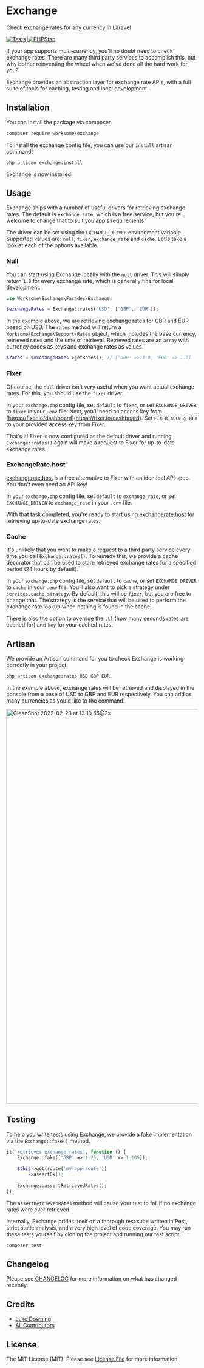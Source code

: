 # Exchange

Check exchange rates for any currency in Laravel

[![Tests](https://github.com/worksome/exchange/actions/workflows/run-tests.yml/badge.svg)](https://github.com/worksome/exchange/actions/workflows/run-tests.yml)
[![PHPStan](https://github.com/worksome/exchange/actions/workflows/phpstan.yml/badge.svg)](https://github.com/worksome/exchange/actions/workflows/phpstan.yml)

If your app supports multi-currency, you'll no doubt need to check exchange rates. There are many third party services
to accomplish this, but why bother reinventing the wheel when we've done all the hard work for you?

Exchange provides an abstraction layer for exchange rate APIs, with a full suite of tools for caching, testing and local
development.

## Installation

You can install the package via composer.

```bash
composer require worksome/exchange
```

To install the exchange config file, you can use our `install` artisan command!

```bash
php artisan exchange:install
```

Exchange is now installed!

## Usage

Exchange ships with a number of useful drivers for retrieving exchange rates. The default is `exchange_rate`,
which is a free service, but you're welcome to change that to suit you app's requirements.

The driver can be set using the `EXCHANGE_DRIVER` environment variable. Supported values are: `null`, `fixer`, `exchange_rate` and `cache`.
Let's take a look at each of the options available.

### Null

You can start using Exchange locally with the `null` driver. This will simply return `1.0` for every exchange rate, which is generally fine for local development.

```php
use Worksome\Exchange\Facades\Exchange;

$exchangeRates = Exchange::rates('USD', ['GBP', 'EUR']);
```

In the example above, we are retrieving exchange rates for GBP and EUR based on USD. The `rates` method will return a `Worksome\Exchange\Support\Rates` object,
which includes the base currency, retrieved rates and the time of retrieval. Retrieved rates are an `array` with currency codes as keys and exchange rates as values.

```php
$rates = $exchangeRates->getRates(); // ['GBP' => 1.0, 'EUR' => 1.0]
```

### Fixer

Of course, the `null` driver isn't very useful when you want actual exchange rates. For this, you should use the `fixer` driver.

In your `exchange.php` config file, set `default` to `fixer`, or set `EXCHANGE_DRIVER` to `fixer` in your `.env` file.
Next, you'll need an access key from [https://fixer.io/dashboard](https://fixer.io/dashboard). Set `FIXER_ACCESS_KEY` to your provided
access key from Fixer.

That's it! Fixer is now configured as the default driver and running `Exchange::rates()` again will make a request to
Fixer for up-to-date exchange rates.

### ExchangeRate.host

[exchangerate.host](https://exchangerate.host/) is a free alternative to Fixer with an identical API spec. You 
don't even need an API key! 

In your `exchange.php` config file, set `default` to `exchange_rate`, or set `EXCHANGE_DRIVER` to `exchange_rate` in your `.env` file.

With that task completed, you're ready to start using [exchangerate.host](https://exchangerate.host/) for retrieving up-to-date
exchange rates.

### Cache

It's unlikely that you want to make a request to a third party service every time you call `Exchange::rates()`. To remedy
this, we provide a cache decorator that can be used to store retrieved exchange rates for a specified period (24 hours by default).

In your `exchange.php` config file, set `default` to `cache`, or set `EXCHANGE_DRIVER` to `cache` in your `.env` file.
You'll also want to pick a strategy under `services.cache.strategy`. By default, this will be `fixer`, but you are free to change that.
The strategy is the service that will be used to perform the exchange rate lookup when nothing is found in the cache.

There is also the option to override the `ttl` (how many seconds rates are cached for) and `key` for your cached rates.

## Artisan

We provide an Artisan command for you to check Exchange is working correctly in your project.

```bash
php artisan exchange:rates USD GBP EUR
```

In the example above, exchange rates will be retrieved and displayed in the console from a base of USD to GBP and EUR respectively. You can add as many currencies as you'd like to the command.

<img width="1040" alt="CleanShot 2022-02-23 at 13 10 55@2x" src="https://user-images.githubusercontent.com/12202279/155325937-70c296d1-33be-484d-bcd1-bee3085dc592.png">

## Testing

To help you write tests using Exchange, we provide a fake implementation via the `Exchange::fake()` method.

```php
it('retrieves exchange rates', function () {
    Exchange::fake(['GBP' => 1.25, 'USD' => 1.105]);
    
    $this->get(route('my-app-route'))
        ->assertOk();
        
    Exchange::assertRetrievedRates();
});
```

The `assertRetrievedRates` method will cause your test to fail if no exchange rates were ever retrieved.

Internally, Exchange prides itself on a thorough test suite written in Pest, strict static analysis, and a very high level of code coverage. You may run these tests yourself by cloning the project and running our test script:

```bash
composer test
```

## Changelog

Please see [CHANGELOG](CHANGELOG.md) for more information on what has changed recently.

## Credits

- [Luke Downing](https://github.com/lukeraymonddowning)
- [All Contributors](../../contributors)

## License

The MIT License (MIT). Please see [License File](LICENSE.md) for more information.
